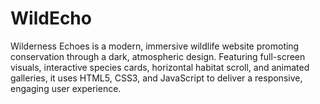 # WildEcho
Wilderness Echoes is a modern, immersive wildlife website promoting conservation through a dark, atmospheric design. Featuring full-screen visuals, interactive species cards, horizontal habitat scroll, and animated galleries, it uses HTML5, CSS3, and JavaScript to deliver a responsive, engaging user experience.
